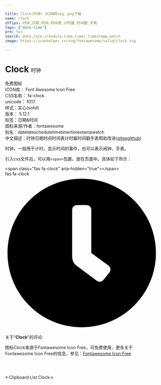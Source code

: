 ```yaml
---

title: Clock(时钟) ICON转svg、png下载
name: clock
zhTips: 时钟,日期,时间,时间表,计时器,时间戳,手表
tags: ["date-time"]
pre: fas
search: date,late,schedule,time,timer,timestamp,watch
image: https://iconhelper.cn/svg/fontawesome/solid/clock.svg

---
```


# Clock  <small style="font-size: 60%;font-weight: 100">时钟</small>


<div class="detail-page">
<p>
<span><span class="badge-success badge">免费图标</span> </span>
<br/>
<span>
ICON库：
<span class="badge-secondary badge">Font Awesome Icon Free</span> 
</span>
<br/>
<span>
CSS名称：
<span class="badge-secondary badge">fa-clock</span> 
</span>
<br/>
<span>
unicode：
<span class="badge-secondary badge">f017</span> 
<copy-btn content='f017' btn-title=""></copy-btn>
<copy-btn :content='String.fromCodePoint(parseInt("f017", 16))' btn-title="复制U"></copy-btn>
</span><br/><span>样式：<span class="badge-light badge">实心(solid)</span></span>
<br/>
<span>
版本：
<span class="badge-secondary badge">5.12.1</span> 
</span><br/><span>标签：<span class="badge-light badge"><router-link to="/tags/date-time.html">日期&时间</router-link></span></span>
<br/>
<span>图标来源/作者：<span class="badge-light badge">fontawesome</span></span> 
<br/>
<span>别名：<span class="badge-light badge">date</span><span class="badge-light badge">late</span><span class="badge-light badge">schedule</span><span class="badge-light badge">time</span><span class="badge-light badge">timer</span><span class="badge-light badge">timestamp</span><span class="badge-light badge">watch</span></span><br/><span class="zh-detail">中文描述：<span class="badge-primary badge">时钟</span><span class="badge-primary badge">日期</span><span class="badge-primary badge">时间</span><span class="badge-primary badge">时间表</span><span class="badge-primary badge">计时器</span><span class="badge-primary badge">时间戳</span><span class="badge-primary badge">手表</span><span class="help-link"><span>帮助改进</span>(<a href="https://gitee.com/liuwave/icon-helper/edit/master/json/fontawesome/solid/clock.json" target="_blank" rel="noopener noreferrer">gitee</a><a href="https://github.com/liuwave/icon-helper/edit/master/json/fontawesome/solid/clock.json" target="_blank" rel="noopener noreferrer">github</a></span>)</span><br/>
</p>
</div><div class="description description alert alert-light">时钟，一般用于计时，显示时间的事件，也可以表示闹钟、手表。</div>
<div class="alert alert-dark">
  <i class="fas fa-clock fa-xs"></i>
  <i class="fas fa-clock fa-sm"></i>
  <i class="fas fa-clock fa-lg"></i>
  <i class="fas fa-clock fa-2x"></i>
  <i class="fas fa-clock fa-3x"></i>
  <i class="fas fa-clock fa-5x"></i>
  <i class="fas fa-clock fa-7x"></i>
</div>
<div>
  <p>引入css文件后，可以用<code>&lt;span&gt;</code>包裹，放在页面中。具体如下所示：    
  </p>
  <div class="alert alert-primary" style="font-size: 14px">
    &lt;span class="fas fa-clock" aria-hidden="true"&gt;&lt;/span&gt;
    <copy-btn content='<span class="fas fa-clock" aria-hidden="true"></span>'></copy-btn>
  </div>
  <div class="alert alert-secondary">
    <i class="fas fa-clock"
    style="font-size: 24px"
    aria-hidden="true"></i> fas fa-clock
    <copy-btn content="fas fa-clock" btn-title="复制图标名称"></copy-btn>
  </div>
</div>
<div id="svg" class="svg-wrap">
<svg xmlns="http://www.w3.org/2000/svg" viewBox="0 0 512 512"><path d="M256,8C119,8,8,119,8,256S119,504,256,504,504,393,504,256,393,8,256,8Zm92.49,313h0l-20,25a16,16,0,0,1-22.49,2.5h0l-67-49.72a40,40,0,0,1-15-31.23V112a16,16,0,0,1,16-16h32a16,16,0,0,1,16,16V256l58,42.5A16,16,0,0,1,348.49,321Z"/></svg>
</div>
<detail full-name='fa-clock'></detail>
<div class="icon-detail__container">
<p>关于“<b>Clock</b>”的评论:</p>
</div>
<Vssue title="关于“Clock”的评论" />    
<div><p>图标Clock来源于Fontawesome Icon Free，可免费使用，更多关于  Fontawesome Icon Free的信息，参见：<a target="_blank" href="https://iconhelper.cn/fontawesome.html">Fontawesome Icon Free</a>
</p></div>

<div style="padding:2rem 0 " class="page-nav"><p class="inner"><span class="prev">←<router-link to="/icon/solid/clipboard-list.html">Clipboard List</router-link></span> <span class="next"><router-link to="/icon/regular/clock.html">Clock</router-link>→</span></p></div>
